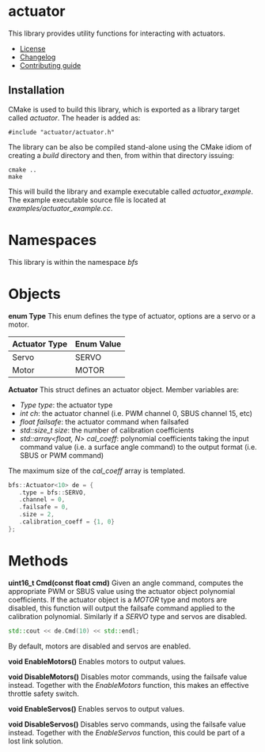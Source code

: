 # actuator
This library provides utility functions for interacting with actuators. 
   * [License](LICENSE.md)
   * [Changelog](CHANGELOG.md)
   * [Contributing guide](CONTRIBUTING.md)

## Installation
CMake is used to build this library, which is exported as a library target called *actuator*. The header is added as:

```
#include "actuator/actuator.h"
```

The library can be also be compiled stand-alone using the CMake idiom of creating a *build* directory and then, from within that directory issuing:

```
cmake ..
make
```

This will build the library and example executable called *actuator_example*. The example executable source file is located at *examples/actuator_example.cc*.

# Namespaces
This library is within the namespace *bfs*

# Objects

**enum Type** This enum defines the type of actuator, options are a servo or a motor.

| Actuator Type | Enum Value |
| --- | --- |
| Servo | SERVO |
| Motor | MOTOR |

**Actuator<int N>** This struct defines an actuator object. Member variables are:
   * *Type type*: the actuator type
   * *int ch*: the actuator channel (i.e. PWM channel 0, SBUS channel 15, etc)
   * *float failsafe*: the actuator command when failsafed
   * *std::size_t size*: the number of calibration coefficients
   * *std::array<float, N> cal_coeff*: polynomial coefficients taking the input command value (i.e. a surface angle command) to the output format (i.e. SBUS or PWM command)

The maximum size of the *cal_coeff* array is templated. 

```C++
bfs::Actuator<10> de = {
   .type = bfs::SERVO,
   .channel = 0,
   .failsafe = 0,
   .size = 2,
   .calibration_coeff = {1, 0}
};
```

# Methods

**uint16_t Cmd(const float cmd)** Given an angle command, computes the appropriate PWM or SBUS value using the actuator object polynomial coefficients. If the actuator object is a *MOTOR* type and motors are disabled, this function will output the failsafe command applied to the calibration polynomial. Similarly if a *SERVO* type and servos are disabled.

```C++
std::cout << de.Cmd(10) << std::endl;
```

By default, motors are disabled and servos are enabled.

**void EnableMotors()** Enables motors to output values.

**void DisableMotors()** Disables motor commands, using the failsafe value instead. Together with the *EnableMotors* function, this makes an effective throttle safety switch.

**void EnableServos()** Enables servos to output values.

**void DisableServos()** Disables servo commands, using the failsafe value instead. Together with the *EnableServos* function, this could be part of a lost link solution.
